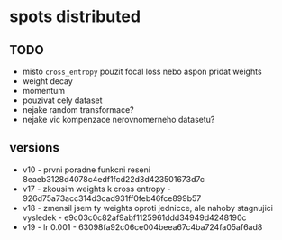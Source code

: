 # spots distributed

## TODO

- misto `cross_entropy` pouzit focal loss nebo aspon pridat weights
- weight decay
- momentum
- pouzivat cely dataset
- nejake random transformace?
- nejake vic kompenzace nerovnomerneho datasetu?

## versions

- v10 - prvni poradne funkcni reseni 8eaeb3128d4078c4edf1fcd22d3d423501673d7c
- v17 - zkousim weights k cross entropy - 926d75a73acc314d3cad931ff0feb46fce899b57
- v18 - zmensil jsem ty weights oproti jednicce, ale nahoby stagnujici vysledek - e9c03c0c82af9abf1125961ddd34949d4248190c
- v19 - lr 0.001 - 63098fa92c06ce004beea67c4ba724fa05af6ad8
